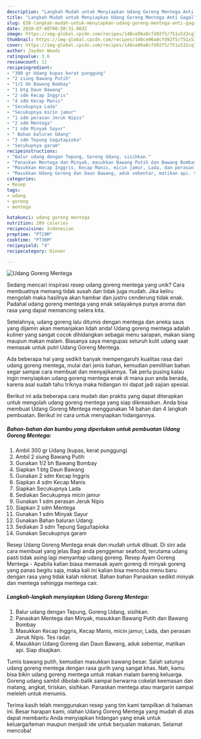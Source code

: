 ```yaml
---
description: "Langkah Mudah untuk Menyiapkan Udang Goreng Mentega Anti Gagal"
title: "Langkah Mudah untuk Menyiapkan Udang Goreng Mentega Anti Gagal"
slug: 638-langkah-mudah-untuk-menyiapkan-udang-goreng-mentega-anti-gagal
date: 2020-07-08T00:50:31.803Z
image: https://img-global.cpcdn.com/recipes/148ce06a8cfd92f5/751x532cq70/udang-goreng-mentega-foto-resep-utama.jpg
thumbnail: https://img-global.cpcdn.com/recipes/148ce06a8cfd92f5/751x532cq70/udang-goreng-mentega-foto-resep-utama.jpg
cover: https://img-global.cpcdn.com/recipes/148ce06a8cfd92f5/751x532cq70/udang-goreng-mentega-foto-resep-utama.jpg
author: Jayden Woods
ratingvalue: 3.6
reviewcount: 11
recipeingredient:
- "300 gr Udang kupas kerat punggung"
- "2 siung Bawang Putih"
- "1/2 bh Bawang Bombay"
- "1 btg Daun Bawang"
- "2 sdm Kecap Inggris"
- "4 sdm Kecap Manis"
- "Secukupnya Lada"
- "Secukupnya micin jamur"
- "1 sdm perasan Jeruk Nipis"
- "2 sdm Mentega"
- "1 sdm Minyak Sayur"
- " Bahan baluran Udang"
- "3 sdm Tepung Sagutapioka"
- "Secukupnya garam"
recipeinstructions:
- "Balur udang dengan Tepung, Goreng Udang, sisihkan."
- "Panaskan Mentega dan Minyak, masukkan Bawang Putih dan Bawang Bombay"
- "Masukkan Kecap Inggris, Kecap Manis, micin jamur, Lada, dan perasan Jeruk Nipis. Tes radar."
- "Masukkan Udang Goreng dan Daun Bawang, aduk sebentar, matikan api. Siap disajikan."
categories:
- Resep
tags:
- udang
- goreng
- mentega

katakunci: udang goreng mentega 
nutrition: 289 calories
recipecuisine: Indonesian
preptime: "PT19M"
cooktime: "PT36M"
recipeyield: "4"
recipecategory: Dinner

---
```



![Udang Goreng Mentega](https://img-global.cpcdn.com/recipes/148ce06a8cfd92f5/751x532cq70/udang-goreng-mentega-foto-resep-utama.jpg)

Sedang mencari inspirasi resep udang goreng mentega yang unik? Cara membuatnya memang tidak susah dan tidak juga mudah. Jika keliru mengolah maka hasilnya akan hambar dan justru cenderung tidak enak. Padahal udang goreng mentega yang enak selayaknya punya aroma dan rasa yang dapat memancing selera kita.

Setelahnya, udang goreng lalu ditumis dengan mentega dan aneka saus yang dijamin akan memanjakan lidah anda! Udang goreng mentega adalah kuliner yang sangat cocok dihidangkan sebagai menu sarapan, makan siang maupun makan malam. Biasanya saya mengupas seluruh kulit udang saat memasak untuk putri Udang Goreng Mentega.

Ada beberapa hal yang sedikit banyak mempengaruhi kualitas rasa dari udang goreng mentega, mulai dari jenis bahan, kemudian pemilihan bahan segar sampai cara membuat dan menyajikannya. Tak perlu pusing kalau ingin menyiapkan udang goreng mentega enak di mana pun anda berada, karena asal sudah tahu triknya maka hidangan ini dapat jadi sajian spesial.


Berikut ini ada beberapa cara mudah dan praktis yang dapat diterapkan untuk mengolah udang goreng mentega yang siap dikreasikan. Anda bisa membuat Udang Goreng Mentega menggunakan 14 bahan dan 4 langkah pembuatan. Berikut ini cara untuk menyiapkan hidangannya.

<!--inarticleads1-->

##### Bahan-bahan dan bumbu yang diperlukan untuk pembuatan Udang Goreng Mentega:

1. Ambil 300 gr Udang (kupas, kerat punggung)
1. Ambil 2 siung Bawang Putih
1. Gunakan 1/2 bh Bawang Bombay
1. Siapkan 1 btg Daun Bawang
1. Gunakan 2 sdm Kecap Inggris
1. Siapkan 4 sdm Kecap Manis
1. Siapkan Secukupnya Lada
1. Sediakan Secukupnya micin jamur
1. Gunakan 1 sdm perasan Jeruk Nipis
1. Siapkan 2 sdm Mentega
1. Gunakan 1 sdm Minyak Sayur
1. Gunakan  Bahan baluran Udang:
1. Sediakan 3 sdm Tepung Sagu/tapioka
1. Gunakan Secukupnya garam


Resep Udang Goreng Mentega enak dan mudah untuk dibuat. Di sini ada cara membuat yang jelas Bagi anda penggemar seafood, terutama udang pasti tidak asing lagi menyantap udang goreng. Resep Ayam Goreng Mentega - Apabila kalian biasa memasak ayam goreng di minyak goreng yang panas begitu saja, maka kali ini kalian bisa mencoba menu baru dengan rasa yang tidak kalah nikmat. Bahan bahan Panaskan sedikit minyak dan mentega sehingga mentega cair. 

<!--inarticleads2-->

##### Langkah-langkah menyiapkan Udang Goreng Mentega:

1. Balur udang dengan Tepung, Goreng Udang, sisihkan.
1. Panaskan Mentega dan Minyak, masukkan Bawang Putih dan Bawang Bombay
1. Masukkan Kecap Inggris, Kecap Manis, micin jamur, Lada, dan perasan Jeruk Nipis. Tes radar.
1. Masukkan Udang Goreng dan Daun Bawang, aduk sebentar, matikan api. Siap disajikan.


Tumis bawang putih, kemudian masukkan bawang besar. Salah satunya udang goreng mentega dengan rasa gurih yang sangat khas. Nah, kamu bisa bikin udang goreng mentega untuk makan malam bareng keluarga. Goreng udang sambil dibolak-balik sampai berwarna cokelat keemasan dan matang, angkat, tiriskan, sisihkan. Panaskan mentega atau margarin sampai meleleh untuk menumis. 

Terima kasih telah menggunakan resep yang tim kami tampilkan di halaman ini. Besar harapan kami, olahan Udang Goreng Mentega yang mudah di atas dapat membantu Anda menyiapkan hidangan yang enak untuk keluarga/teman maupun menjadi ide untuk berjualan makanan. Selamat mencoba!
